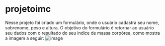 # projetoimc
Nesse projeto foi criado um formulário, onde o usuário cadastra seu nome, sobrenome, peso e altura. O  objetivo do formulário é retornar
ao usuário seu dados com o resultado do seu indice de massa corpórea, como mostra a imagem a seguir:
![image](https://github.com/mikhaelmourao/projetoimc/assets/140970147/b0eaf648-8a1b-4bf6-be45-530091b2fe0d)
